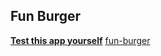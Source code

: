 ## Fun Burger

**[Test this app yourself](maykaltenev.github.io/fun-burger/)**
[fun-burger](./images/not-equal.png)
